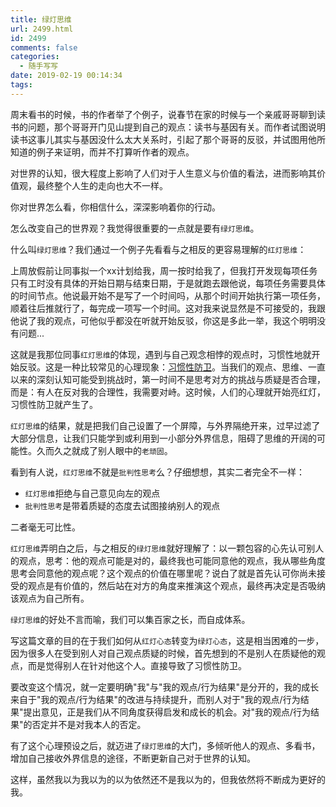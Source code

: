 ```yaml
---
title: 绿灯思维
url: 2499.html
id: 2499
comments: false
categories:
  - 随手写写
date: 2019-02-19 00:14:34
tags:
---
```


周末看书的时候，书的作者举了个例子，说春节在家的时候与一个亲戚哥哥聊到读书的问题，那个哥哥开门见山提到自己的观点：读书与基因有关。而作者试图说明读书这事儿其实与基因没什么太大关系时，引起了那个哥哥的反驳，并试图用他所知道的例子来证明，而并不打算听作者的观点。

对世界的认知，很大程度上影响了人们对于人生意义与价值的看法，进而影响其价值观，最终整个人生的走向也大不一样。

你对世界怎么看，你相信什么，深深影响着你的行动。

怎么改变自己的世界观？我觉得很重要的一点就是要有`绿灯思维`。

什么叫`绿灯思维`？我们通过一个例子先看看与之相反的更容易理解的`红灯思维`：

上周放假前让同事拟一个xx计划给我，周一按时给我了，但我打开发现每项任务只有工时没有具体的开始日期与结束日期，于是就跑去跟他说，每项任务需要具体的时间节点。他说最开始不是写了一个时间吗，从那个时间开始执行第一项任务，顺着往后推就行了，每完成一项写一个时间。这对我来说显然是不可接受的，我跟他说了我的观点，可他似乎都没在听就开始反驳，你这是多此一举，我这个明明没有问题...

这就是我那位同事`红灯思维`的体现，遇到与自己观念相悖的观点时，习惯性地就开始反驳。这是一种比较常见的心理现象：[习惯性防卫](https://baike.baidu.com/item/%E4%B9%A0%E6%83%AF%E6%80%A7%E9%98%B2%E5%8D%AB/6818067)。当我们的观点、思维、一直以来的深刻认知可能受到挑战时，第一时间不是思考对方的挑战与质疑是否合理，而是：有人在反对我的合理性，我需要对峙。这时候，人们的心理就开始亮红灯，习惯性防卫就产生了。

`红灯思维`的结果，就是把我们自己设置了一个屏障，与外界隔绝开来，过早过滤了大部分信息，让我们只能学到或利用到一小部分外界信息，阻碍了思维的开阔的可能性。久而久之就成了别人眼中的`老顽固`。

看到有人说，`红灯思维`不就是`批判性思考`么？仔细想想，其实二者完全不一样：

- `红灯思维`拒绝与自己意见向左的观点
- `批判性思考`是带着质疑的态度去试图接纳别人的观点

二者毫无可比性。

`红灯思维`弄明白之后，与之相反的`绿灯思维`就好理解了：以一颗包容的心先认可别人的观点，思考：他的观点可能是对的，最终我也可能同意他的观点，我从哪些角度思考会同意他的观点呢？这个观点的价值在哪里呢？说白了就是首先认可你尚未接受的观点是有价值的，然后站在对方的角度来推演这个观点，最终再决定是否吸纳该观点为自己所有。

`绿灯思维`的好处不言而喻，我们可以集百家之长，而自成体系。

写这篇文章的目的在于我们如何从`红灯心态`转变为`绿灯心态`，这是相当困难的一步，因为很多人在受到别人对自己观点质疑的时候，首先想到的不是别人在质疑他的观点，而是觉得别人在针对他这个人。直接导致了习惯性防卫。

要改变这个情况，就一定要明确"我"与"我的观点/行为结果"是分开的，我的成长来自于"我的观点/行为结果"的改进与持续提升，而别人对于"我的观点/行为结果"提出意见，正是我们从不同角度获得启发和成长的机会。对"我的观点/行为结果"的否定并不是对我本人的否定。

有了这个心理预设之后，就迈进了`绿灯思维`的大门，多倾听他人的观点、多看书，增加自己接收外界信息的途径，不断更新自己对于世界的认知。

这样，虽然我以为我以为的以为依然还不是我以为的，但我依然将不断成为更好的我。